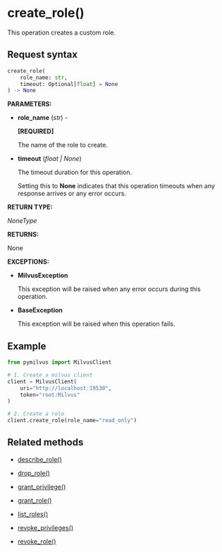 # create_role()

This operation creates a custom role.

## Request syntax

```python
create_role(
    role_name: str,
    timeout: Optional[float] = None
) -> None
```

__PARAMETERS:__

- __role_name__ (_str_) -

    __[REQUIRED]__

    The name of the role to create.

- __timeout__ (_float _|_ None_)  

    The timeout duration for this operation. 

    Setting this to __None__ indicates that this operation timeouts when any response arrives or any error occurs.

__RETURN TYPE:__

_NoneType_

__RETURNS:__

None

__EXCEPTIONS:__

- __MilvusException__

    This exception will be raised when any error occurs during this operation.

- __BaseException__

    This exception will be raised when this operation fails.

## Example

```python
from pymilvus import MilvusClient

# 1. Create a milvus client
client = MilvusClient(
    uri="http://localhost:19530",
    token="root:Milvus"
)

# 2. Create a role
client.create_role(role_name="read_only")
```

## Related methods

- [describe_role()](./Authentication/describe_role.md)

- [drop_role()](./Authentication/drop_role.md)

- [grant_privilege()](./Authentication/grant_privilege.md)

- [grant_role()](./Authentication/grant_role.md)

- [list_roles()](./Authentication/list_roles.md)

- [revoke_privileges()](./Authentication/revoke_privileges.md)

- [revoke_role()](./Authentication/revoke_role.md)

